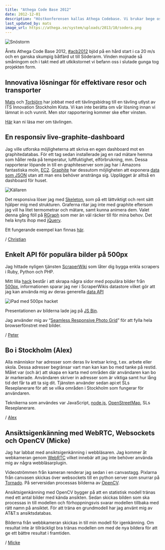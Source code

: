 ```yaml
---
title: "Athega Code Base 2012"
date: 2012-12-01
description: "Höstkonferensen kallas Athega Codebase. Vi brukar bege oss ut i ytterskärgården till Söderarm där vi huserar, leker med senaste tekniken och har en väldigt trevlig helg."
last_updated_by: mats
image_url: https://athega.se/system/uploads/2013/10/sodera.png
---
```

![Snöstorm](http://assets.athega.se/blogg/2012/12/acb2012-snow.jpg)

Årets Athega Code Base 2012, [#acb2012](https://twitter.com/search?q=%23acb2012) bjöd på en hård start i ca 20 m/s och en ganska skumpig båtfärd ut till Söderarm. Vinden mojnade så småningom och i takt med att utkikstornet vi befann oss i slutade gunga tog projekten form.

## Innovativa lösningar för effektivare resor och transporter

[Mats](/mats) och [Torbjörn](/tobbe) har jobbat med ett tävlingsbidrag till en tävling utlyst av ITS Innovation Stockholm Kista. Vi kan inte berätta om vår lösning innan vi lämnat in och vunnit. Men stor rapportering kommer ske efter vinsten.

[Här](http://www.mynewsdesk.com/se/pressroom/stockholms_stad/pressrelease/view/banbrytande-innovationstaevling-foer-framtidens-trafikloesningar-816653) kan ni läsa mer om tävlingen.

## En responsiv live-graphite-dashboard

Jag ville utforska möjligheterna att skriva en egen dashboard mot en graphitedatabas. För ett tag sedan installerade jag en rad mätare hemma som håller reda på temperatur, luftfuktighet, elförbrukning, mm. Dessa rapporterar löpande in till en graphiteserver som jag har i Amazons fantastiska moln, [EC2](http://aws.amazon.com/ec2/). [Graphite](http://graphite.wikidot.com/) har dessutom möjligheten att exponera [data som JSON](http://graphite.readthedocs.org/en/1.0/url-api.html#format) utan att man ens behöver anstränga sig. Upplägget är alltså en dashboard för huset.

![Källaren](https://www.evernote.com/shard/s19/sh/ca82d9b8-4908-498a-a0b0-84328687a824/17aa447f2faa35d48b23a2d8315c43cd/res/1be692af-1fa7-42e9-a75f-3050c2909aee/skitch.png?resizeSmall&width=260)

Det responsiva löser jag med [Skeleton](http://www.getskeleton.com/), som på ett lättviktigt och rent sätt hjälper mig med strukturen. Graferna ritar jag inte med graphite eftersom jag vill ha litet termometrar och mätare, samt kunna animera dem. Valet denna gång föll på [RGraph](http://www.rgraph.net/) som mer än väl räcker till för mina behov. Det hela knyts ihop med [jQuery](http://jquery.com/).

Ett fungerande exempel kan finnas [här](http://hem.lizell.se/content/dash/).

/ [Christian](/chrille)

## Enkelt API för populära bilder på 500px

Jag hittade nyligen tjänsten [ScraperWiki](https://scraperwiki.com/)
som låter dig bygga enkla scrapers i Ruby, Python och PHP. 

Mitt lilla [hack](https://scraperwiki.com/scrapers/500px/) 
består i att skrapa några sidor med populära 
bilder från [500px](http://500px.com/), informationen sparar jag 
ner i ScraperWikis datastore vilket gör att jag kan använda mig 
av deras generella [data API](https://scraperwiki.com/docs/api#sqlite)

![iPad med 500px hacket](http://assets.athega.se/blogg/2012/12/ipad-mini-with-500px-hack.jpg)

Presentationen av bilderna lade jag på [JS Bin](http://jsbin.com/uribis/3).

Jag använder mig av “[Seamless Responsive Photo Grid](http://css-tricks.com/seamless-responsive-photo-grid/)” för att fylla hela browserfönstret med bilder.

/ [Peter](/peter)

## Bo i Stockholm (Alex)

Alla människor har adresser som deras liv kretsar kring, t.ex. arbete eller skola. Dessa adresser begränsar vart man kan kan bo med tanke på restid. Målet var (och är) att skapa en karta med områden där användaren kan bo är markerade. Användaren skriver in adresser som är viktiga samt hur lång tid det får ta att ta sig dit. Tjänsten använder sedan api:et SLs Reseplanerare för att se vilka områden i Stockholm som fungerar för användaren.

Teknikerna som användes var JavaScript, [node.js](http://nodejs.org/), [OpenStreetMap](http://www.openstreetmap.org/), SLs Reseplanerare.

/ [Alex](/alex)


## Ansiktsigenkänning med WebRTC, Websockets och OpenCV (Micke)

Jag har labbat med ansiktsigenkänning i webbläsaren. Jag kommer åt webkameran genom  [WebRTC](http://www.webrtc.org/) vilket innebär att jag inte behöver använda mig av några webbläsarplugin.

Videoströmmen från kameran renderar jag sedan i en canvastagg. Pixlarna från canvasen skickas över websockets till en python server som snurrar på [Tornado](http://www.tornadoweb.org/). På serversidan processas bilderna av [OpenCV](http://opencv.org/).

Ansiktsigenkänning med OpenCV bygger på att en statistisk modell tränas med ett antal bilder med kända ansikten. Sedan skickas bilden som ska processas in till modellen och förhoppningsvis svarar modellen tillbaka med rätt namn på ansiktet. För att träna en grundmodell har jag använt mig av AT&T:s ansiktsdatabas.

Bilderna från webbkameran skickas in till min modell för igenkänning. Om resultat inte är tillräckligt bra tränas modellen om med de nya bildera för att ge ett bättre resultat i framtiden.

/ [Micke](/mikael)
